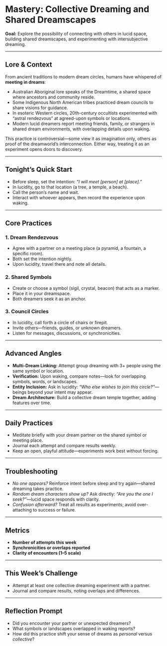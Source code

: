 


# Mastery: Collective Dreaming and Shared Dreamscapes

**Goal:** Explore the possibility of connecting with others in lucid space, building shared dreamscapes, and experimenting with intersubjective dreaming.

---

## Lore & Context
From ancient traditions to modern dream circles, humans have whispered of **meeting in dreams**:
- Australian Aboriginal lore speaks of the Dreamtime, a shared space where ancestors and community reside.  
- Some Indigenous North American tribes practiced dream councils to share visions for guidance.  
- In esoteric Western circles, 20th-century occultists experimented with “astral rendezvous” at agreed-upon symbols or locations.  
- Modern lucid dreamers report meeting friends, family, or strangers in shared dream environments, with overlapping details upon waking.

This practice is controversial—some view it as imagination only, others as proof of the dreamworld’s interconnection. Either way, treating it as an experiment opens doors to discovery.

---

## Tonight’s Quick Start
- Before sleep, set the intention: *“I will meet [person] at [place].”*  
- In lucidity, go to that location (a tree, a temple, a beach).  
- Call the person’s name and wait.  
- Interact with whoever appears, then record the experience upon waking.

---

## Core Practices

### 1. Dream Rendezvous
- Agree with a partner on a meeting place (a pyramid, a fountain, a specific room).  
- Both set the intention nightly.  
- Upon lucidity, travel there and note all details.

### 2. Shared Symbols
- Create or choose a symbol (sigil, crystal, beacon) that acts as a marker.  
- Place it in your dreamspace.  
- Both dreamers seek it as an anchor.

### 3. Council Circles
- In lucidity, call forth a circle of chairs or firepit.  
- Invite others—friends, guides, or unknown dreamers.  
- Listen for messages, discussions, or synchronicities.

---

## Advanced Angles
- **Multi-Dream Linking:** Attempt group dreaming with 3+ people using the same symbol or location.  
- **Verification:** Upon waking, compare notes—look for overlapping symbols, words, or landscapes.  
- **Entity Inclusion:** Ask in lucidity: *“Who else wishes to join this circle?”*—beings beyond your intent may appear.  
- **Dream Architecture:** Build a collective dream temple together, adding features over time.

---

## Daily Practices
- Meditate briefly with your dream partner on the shared symbol or meeting place.  
- Journal each attempt and compare results weekly.  
- Keep an open, playful attitude—experiments work best without forcing.

---

## Troubleshooting
- *No one appears?* Reinforce intent before sleep and try again—shared dreaming takes practice.  
- *Random dream characters show up?* Ask directly: *“Are you the one I seek?”*—lucid space responds with clarity.  
- *Confusion afterward?* Treat all results as experiments; avoid over-attaching to success or failure.

---

## Metrics
- **Number of attempts this week**  
- **Synchronicities or overlaps reported**  
- **Clarity of encounters (1–5 scale)**  

---

## This Week’s Challenge
- Attempt at least one collective dreaming experiment with a partner.  
- Journal and compare results, noting overlaps and differences.

---

## Reflection Prompt
- Did you encounter your partner or unexpected dreamers?  
- What symbols or landscapes overlapped in waking reports?  
- How did this practice shift your sense of dreams as *personal* versus *collective*?